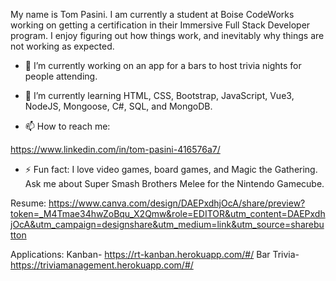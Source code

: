 
My name is Tom Pasini. I am currently a student at Boise CodeWorks working on getting a certification in their Immersive Full Stack Developer program. I enjoy figuring out how things work, and inevitably why things are not working as expected.



- 🔭 I’m currently working on an app for a bars to host trivia nights for people attending.

- 🌱 I’m currently learning HTML, CSS, Bootstrap, JavaScript, Vue3, NodeJS, Mongoose, C#, SQL, and MongoDB.

- 📫 How to reach me:

https://www.linkedin.com/in/tom-pasini-416576a7/

- ⚡ Fun fact:
I love video games, board games, and Magic the Gathering. Ask me about Super Smash Brothers Melee for the Nintendo Gamecube.

Resume:
https://www.canva.com/design/DAEPxdhjOcA/share/preview?token=_M4Tmae34hwZoBqu_X2Qmw&role=EDITOR&utm_content=DAEPxdhjOcA&utm_campaign=designshare&utm_medium=link&utm_source=sharebutton

Applications:
Kanban- https://rt-kanban.herokuapp.com/#/
Bar Trivia- https://triviamanagement.herokuapp.com/#/


<!--
**tompasini/tompasini** is a ✨ _special_ ✨ repository because its `README.md` (this file) appears on your GitHub profile.

Here are some ideas to get you started:

- 🔭 I’m currently working on ...
- 🌱 I’m currently learning ...
- 👯 I’m looking to collaborate on ...
- 🤔 I’m looking for help with ...
- 💬 Ask me about ...
- 📫 How to reach me: ...
- 😄 Pronouns: ...
- ⚡ Fun fact: ...
-->
